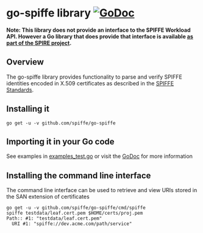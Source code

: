 # go-spiffe library [![GoDoc](https://godoc.org/github.com/spiffe/go-spiffe?status.svg)](https://godoc.org/github.com/spiffe/go-spiffe)

**Note: This library does not provide an interface to the SPIFFE Workload API. However a Go library that does provide that interface is available [as part of the SPIRE project](https://github.com/spiffe/spire/tree/master/api/workload).**

## Overview

The go-spiffe library provides functionality to parse and verify SPIFFE
identities encoded in X.509 certificates as described in the
[SPIFFE Standards](https://github.com/spiffe/spiffe/tree/master/standards).

## Installing it
```shell
go get -u -v github.com/spiffe/go-spiffe
```

## Importing it in your Go code

See examples in [examples_test.go](./example_test.go)
or visit the [GoDoc](https://godoc.org/github.com/spiffe/go-spiffe) for more information

## Installing the command line interface
The command line interface can be used to retrieve and view URIs stored
in the SAN extension of certificates

```shell
go get -u -v github.com/spiffe/go-spiffe/cmd/spiffe
spiffe testdata/leaf.cert.pem $HOME/certs/proj.pem
Path:: #1: "testdata/leaf.cert.pem"
  URI #1: "spiffe://dev.acme.com/path/service"
```
